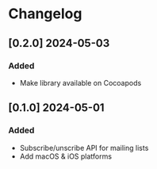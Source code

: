 # Changelog

## [0.2.0] 2024-05-03
### Added
- Make library available on Cocoapods


## [0.1.0] 2024-05-01
### Added
- Subscribe/unscribe API for mailing lists
- Add macOS & iOS platforms
